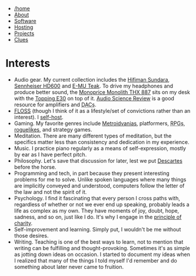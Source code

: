 <div>
<nav class="navbar">
<ul>
  <li><a href="/index.html">/home</a></li>
  <li><a class="active" href="/pages/about-me.html">About</a></li>
  <li><a href="/pages/software.html">Software</a></li>
  <li><a href="/pages/selfhosting.html">Hosting</a></li>
  <li><a href="/pages/projects.html">Projects</a></li>
  <li><a href="/pages/clues.html">Clues</a></li>
</ul>
</nav>
</div>

# Interests

- Audio gear. My current collection includes the [Hifiman
  Sundara](https://hifiman.com/products/detail/286), [Sennheiser
  HD600](https://sennheiser.com/best-audio-headphones-high-end-stereo-hifi-hd-600)
  and [E-MU
  Teak](https://sg.creative.com/p/headphones-headsets/e-mu-teak). To
  drive my headphones and produce better sound, the [Monoprice Monolith
  THX
  887](https://www.audiosciencereview.com/forum/index.php?threads/monoprice-monolith-thx-887-balance-headphone-amp-new-champ.8942/)
  sits on my desk
  with the [Topping
  E30](https://www.audiosciencereview.com/forum/index.php?threads/topping-e30-dac-review.12119/)
  on top of it. [Audio Science
  Review](https://www.audiosciencereview.com/) is a good resource for
  amplifiers and <abbr title="Digital-to-analog converters">DACs</abbr>.
- [<abbr title="Free/Libre and Open Source
  Software">FLOSS</abbr>](https://en.wikipedia.org/wiki/Free_and_open_source_software)
  (though I think of it as a lifestyle/set of convictions rather than an
  interest). I [self-host](https://en.wikipedia.org/wiki/Self-hosting_(web_services)).
- Gaming. My favorite genres include
  [Metroidvanias](https://en.wikipedia.org/wiki/Metroidvania),
  platformers, <abbr title="Role-playing games">RPGs</abbr>,
  [roguelikes](https://en.wikipedia.org/wiki/Roguelike), and strategy
  games.
- Meditation. There are many different types of meditation, but the
  specifics matter less than consistency and dedication in my
  experience.
- Music. I practice piano regularly as a means of self-expression,
  mostly by ear as I have perfect pitch.
- Philosophy. Let's save that discussion for later, lest we put
  [Descartes](https://en.wikipedia.org/wiki/Descartes) before the horse.
- Programming and tech, in part because they present interesting
  problems for me to solve. Unlike spoken languages where many things
  are implicitly conveyed and understood, computers follow the letter of
  the law and not the spirit of it.
- Psychology. I find it fascinating that every person I cross paths
  with, regardless of whether or not we ever end up speaking, probably
  leads a life as complex as my own. They have moments of joy, doubt,
  hope, sadness, and so on, just like I do. It's why I engage in the
  [principle of
  charity](https://en.wikipedia.org/wiki/Principle_of_charity).
- Self-improvement and learning. Simply put, I wouldn't be me without
  those desires.
- Writing. Teaching is one of the best ways to learn, not to mention
  that writing can be fulfilling and thought-provoking. Sometimes it's
  as simple as jotting down ideas on occasion. I started to
  document my ideas when I realized that many of the things I told
  myself I'd remember and do something about later never came to
  fruition.
